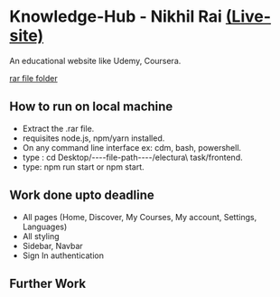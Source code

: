 # Knowledge-Hub - Nikhil Rai [(Live-site)](https://electura-task.web.app/)
An educational website like Udemy, Coursera.  

[rar file folder](https://drive.google.com/drive/folders/11LlhUdhRgjUpQmsCkkF7WpLoI57UltdO?usp=sharing)

## How to run on local machine
- Extract the .rar file.
- requisites node.js, npm/yarn installed.
- On any command line interface ex: cdm, bash, powershell.
- type : cd Desktop/----file-path----/electura\ task/frontend.
- type: npm run start or npm start.  

## Work done upto deadline
- All pages (Home, Discover, My Courses, My account, Settings, Languages)
- All styling
- Sidebar, Navbar
- Sign In authentication

## Further Work
